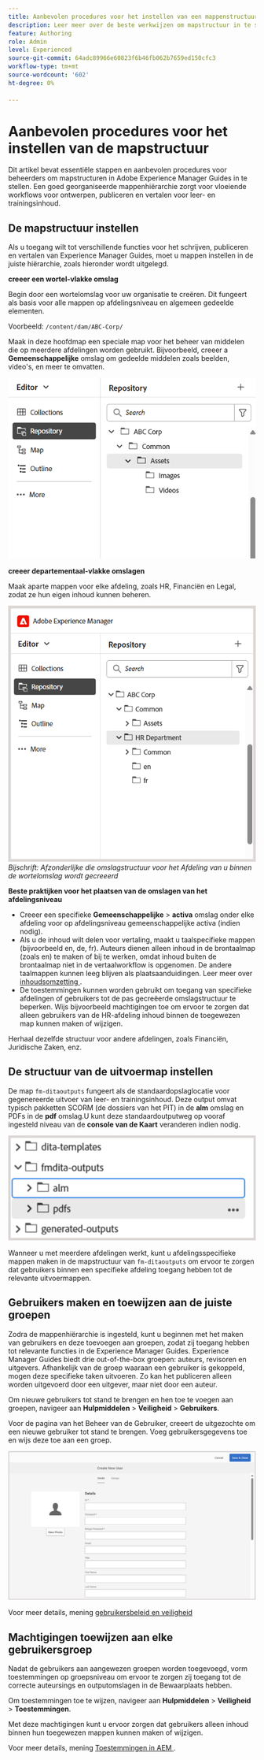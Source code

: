 ```yaml
---
title: Aanbevolen procedures voor het instellen van een mappenstructuur
description: Leer meer over de beste werkwijzen om mapstructuur in te stellen wanneer u werkt met de inhoud voor leren en training in Experience Manager Guides.
feature: Authoring
role: Admin
level: Experienced
source-git-commit: 64adc89966e60823f6b46fb062b7659ed150cfc3
workflow-type: tm+mt
source-wordcount: '602'
ht-degree: 0%

---
```


# Aanbevolen procedures voor het instellen van de mapstructuur

Dit artikel bevat essentiële stappen en aanbevolen procedures voor beheerders om mapstructuren in Adobe Experience Manager Guides in te stellen. Een goed georganiseerde mappenhiërarchie zorgt voor vloeiende workflows voor ontwerpen, publiceren en vertalen voor leer- en trainingsinhoud.

## De mapstructuur instellen

Als u toegang wilt tot verschillende functies voor het schrijven, publiceren en vertalen van Experience Manager Guides, moet u mappen instellen in de juiste hiërarchie, zoals hieronder wordt uitgelegd.

**creeer een wortel-vlakke omslag**

Begin door een wortelomslag voor uw organisatie te creëren. Dit fungeert als basis voor alle mappen op afdelingsniveau en algemeen gedeelde elementen.

Voorbeeld: `/content/dam/ABC-Corp/`

Maak in deze hoofdmap een speciale map voor het beheer van middelen die op meerdere afdelingen worden gebruikt. Bijvoorbeeld, creeer a **Gemeenschappelijke** omslag om gedeelde middelen zoals beelden, video&#39;s, en meer te omvatten.

![](assets/root-level-folder.png)

**creeer departementaal-vlakke omslagen**

Maak aparte mappen voor elke afdeling, zoals HR, Financiën en Legal, zodat ze hun eigen inhoud kunnen beheren.

![](assets/department-level-folders.png)
*Bijschrift: Afzonderlijke die omslagstructuur voor het Afdeling van u binnen de wortelomslag wordt gecreeerd*

**Beste praktijken voor het plaatsen van de omslagen van het afdelingsniveau**

- Creeer een specifieke **Gemeenschappelijke** > **activa** omslag onder elke afdeling voor op afdelingsniveau gemeenschappelijke activa (indien nodig).
- Als u de inhoud wilt delen voor vertaling, maakt u taalspecifieke mappen (bijvoorbeeld en, de, fr). Auteurs dienen alleen inhoud in de brontaalmap (zoals en) te maken of bij te werken, omdat inhoud buiten de brontaalmap niet in de vertaalworkflow is opgenomen. De andere taalmappen kunnen leeg blijven als plaatsaanduidingen. Leer meer over [ inhoudsomzetting ](../user-guide/translation.md).
- De toestemmingen kunnen worden gebruikt om toegang van specifieke afdelingen of gebruikers tot de pas gecreëerde omslagstructuur te beperken. Wijs bijvoorbeeld machtigingen toe om ervoor te zorgen dat alleen gebruikers van de HR-afdeling inhoud binnen de toegewezen map kunnen maken of wijzigen.

Herhaal dezelfde structuur voor andere afdelingen, zoals Financiën, Juridische Zaken, enz.

## De structuur van de uitvoermap instellen

De map `fm-ditaoutputs` fungeert als de standaardopslaglocatie voor gegenereerde uitvoer van leer- en trainingsinhoud. Deze output omvat typisch pakketten SCORM (de dossiers van het PIT) in de **alm** omslag en PDFs in de **pdf** omslag.U kunt deze standaardoutputweg op vooraf ingesteld niveau van de **console van de Kaart** veranderen indien nodig.

![](assets/fmdita-output-lc.png)

Wanneer u met meerdere afdelingen werkt, kunt u afdelingsspecifieke mappen maken in de mapstructuur van `fm-ditaoutputs` om ervoor te zorgen dat gebruikers binnen een specifieke afdeling toegang hebben tot de relevante uitvoermappen.

## Gebruikers maken en toewijzen aan de juiste groepen

Zodra de mappenhiërarchie is ingesteld, kunt u beginnen met het maken van gebruikers en deze toevoegen aan groepen, zodat zij toegang hebben tot relevante functies in de Experience Manager Guides. Experience Manager Guides biedt drie out-of-the-box groepen: auteurs, revisoren en uitgevers. Afhankelijk van de groep waaraan een gebruiker is gekoppeld, mogen deze specifieke taken uitvoeren. Zo kan het publiceren alleen worden uitgevoerd door een uitgever, maar niet door een auteur.

Om nieuwe gebruikers tot stand te brengen en hen toe te voegen aan groepen, navigeer aan **Hulpmiddelen** > **Veiligheid** > **Gebruikers**.

Voor de pagina van het Beheer van de Gebruiker, creeert de uitgezochte **&#x200B;**&#x200B;om een nieuwe gebruiker tot stand te brengen. Voeg gebruikersgegevens toe en wijs deze toe aan een groep.

![](assets/create-users-page.png)

Voor meer details, mening [ gebruikersbeleid en veiligheid ](../cs-install-guide/user-admin-sec.md)


## Machtigingen toewijzen aan elke gebruikersgroep

Nadat de gebruikers aan aangewezen groepen worden toegevoegd, vorm toestemmingen op groepsniveau om ervoor te zorgen zij toegang tot de correcte auteursings en outputomslagen in de Bewaarplaats hebben.

Om toestemmingen toe te wijzen, navigeer aan **Hulpmiddelen** > **Veiligheid** > **Toestemmingen**.

Met deze machtigingen kunt u ervoor zorgen dat gebruikers alleen inhoud binnen hun toegewezen mappen kunnen maken of wijzigen.

Voor meer details, mening [ Toestemmingen in AEM ](https://experienceleague.adobe.com/nl/docs/experience-manager-65/content/security/security#permissions-in-aem).

